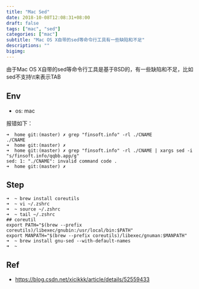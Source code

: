 ```yaml
---
title: "Mac Sed"
date: 2018-10-08T12:08:31+08:00
draft: false
tags: ["mac", "sed"]
categories: ["mac"]
subtitle: "Mac OS X自带的sed等命令行工具有一些缺陷和不足"
descriptions: ""
bigimg:
---
```


由于Mac OS X自带的sed等命令行工具是基于BSD的，有一些缺陷和不足，比如sed不支持\t来表示TAB

## Env

- os: mac

报错如下：

```
➜  home git:(master) ✗ grep "finsoft.info" -rl ./CNAME
./CNAME
➜  home git:(master) ✗ 
➜  home git:(master) ✗ grep "finsoft.info" -rl ./CNAME | xargs sed -i "s/finsoft.info/qqbb.app/g"
sed: 1: "./CNAME": invalid command code .
➜  home git:(master) ✗ 
```
## Step

```
➜  ~ brew install coreutils
➜  ~ vi ~/.zshrc
➜  ~ source ~/.zshrc
➜  ~ tail ~/.zshrc
## coreutil
export PATH="$(brew --prefix coreutils)/libexec/gnubin:/usr/local/bin:$PATH"
export MANPATH="$(brew --prefix coreutils)/libexec/gnuman:$MANPATH"
➜  ~ brew install gnu-sed --with-default-names
➜  ~ 
```

## Ref

- https://blog.csdn.net/xicikkk/article/details/52559433

